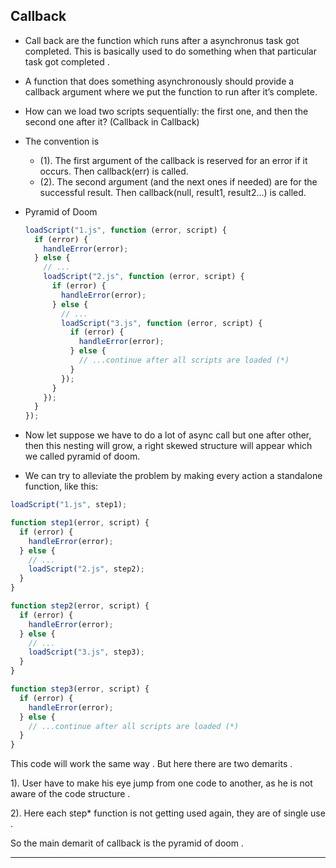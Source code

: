 ## Callback

- Call back are the function which runs after a asynchronus task got completed. This is basically used to do something when that particular task got completed .

- A function that does something asynchronously should provide a callback argument where we put the function to run after it’s complete.

- How can we load two scripts sequentially: the first one, and then the second one after it? (Callback in Callback)

- The convention is

  - (1). The first argument of the callback is reserved for an error if it occurs. Then callback(err) is called.
  - (2). The second argument (and the next ones if needed) are for the successful result. Then callback(null, result1, result2…) is called.

- Pyramid of Doom

  ```js
  loadScript("1.js", function (error, script) {
    if (error) {
      handleError(error);
    } else {
      // ...
      loadScript("2.js", function (error, script) {
        if (error) {
          handleError(error);
        } else {
          // ...
          loadScript("3.js", function (error, script) {
            if (error) {
              handleError(error);
            } else {
              // ...continue after all scripts are loaded (*)
            }
          });
        }
      });
    }
  });
  ```

- Now let suppose we have to do a lot of async call but one after other, then this nesting will grow, a right skewed structure will appear which we called pyramid of doom.

- We can try to alleviate the problem by making every action a standalone function, like this:

```js
loadScript("1.js", step1);

function step1(error, script) {
  if (error) {
    handleError(error);
  } else {
    // ...
    loadScript("2.js", step2);
  }
}

function step2(error, script) {
  if (error) {
    handleError(error);
  } else {
    // ...
    loadScript("3.js", step3);
  }
}

function step3(error, script) {
  if (error) {
    handleError(error);
  } else {
    // ...continue after all scripts are loaded (*)
  }
}
```

This code will work the same way . But here there are two demarits .

1). User have to make his eye jump from one code to another, as he is not aware of the code structure .

2). Here each step\* function is not getting used again, they are of single use .

So the main demarit of callback is the pyramid of doom .

---

##
